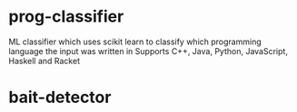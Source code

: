 # prog-classifier
ML classifier which uses scikit learn to classify which programming language the input was written in
Supports C++, Java, Python, JavaScript, Haskell and Racket
# bait-detector
